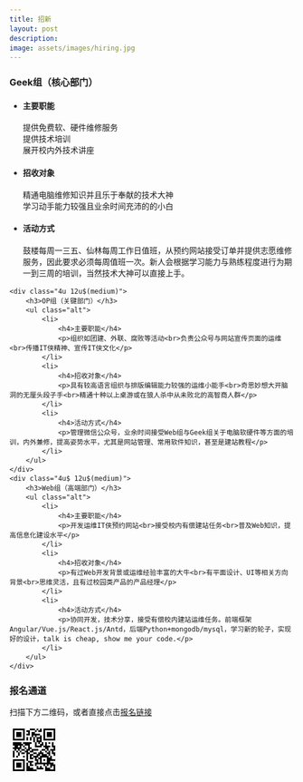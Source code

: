```yaml
---
title: 招新
layout: post
description: 
image: assets/images/hiring.jpg
---
```


<div class="row">
	<div class="4u 12u$(medium)">
		<h3>Geek组（核心部门）</h3>
		<ul class="alt">
			<li>
				<h4>主要职能</h4>
				<p>提供免费软、硬件维修服务<br>提供技术培训<br>展开校内外技术讲座</p>
			</li>
			<li>
				<h4>招收对象</h4>
				<p>精通电脑维修知识并且乐于奉献的技术大神<br>学习动手能力较强且业余时间充沛的的小白</p>
			</li>
			<li>
				<h4>活动方式</h4>
				<p>鼓楼每周一三五、仙林每周工作日值班，从预约网站接受订单并提供志愿维修服务，因此要求必须每周值班一次。新人会根据学习能力与熟练程度进行为期一到三周的培训，当然技术大神可以直接上手。</p>
			</li>
		</ul>
	</div>

	<div class="4u 12u$(medium)">
		<h3>OP组（关键部门）</h3>
		<ul class="alt">
			<li>
				<h4>主要职能</h4>
				<p>组织如团建、外联、腐败等活动<br>负责公众号与网站宣传页面的运维<br>传播IT侠精神、宣传IT侠文化</p>
			</li>
			<li>
				<h4>招收对象</h4>
				<p>具有较高语言组织与排版编辑能力较强的运维小能手<br>奇思妙想大开脑洞的无厘头段子手<br>精通十种以上桌游或在狼人杀中从未败北的高智商人群</p>
			</li>
			<li>
				<h4>活动方式</h4>
				<p>管理微信公众号，业余时间接受Web组与Geek组关于电脑软硬件等方面的培训，内外兼修，提高姿势水平，尤其是网站管理、常用软件知识，甚至是建站教程</p>
			</li>
		</ul>
	</div>
	<div class="4u$ 12u$(medium)">
		<h3>Web组（高端部门）</h3>
		<ul class="alt">
			<li>
				<h4>主要职能</h4>
				<p>开发运维IT侠预约网站<br>接受校内有偿建站任务<br>普及Web知识，提高信息化建设水平</p>
			</li>
			<li>
				<h4>招收对象</h4>
				<p>有过Web开发背景或运维经验丰富的大牛<br>有平面设计、UI等相关方向背景<br>思维灵活，且有过校园类产品的产品经理</p>
			</li>
			<li>
				<h4>活动方式</h4>
				<p>协同开发，技术分享，接受有偿校内建站运维任务。前端框架Angular/Vue.js/React.js/Antd，后端Python+mongodb/mysql，学习新的轮子，实现好的设计，talk is cheap, show me your code.</p>
			</li>
		</ul>
	</div>
</div>

<div>
<h3>报名通道</h3>

<p>扫描下方二维码，或者直接点击<a href="http://form.mikecrm.com/wfmPk8">报名链接</a></p>

<img  src="assets/images/hiring_qrcode.jpg">
	
</div>

